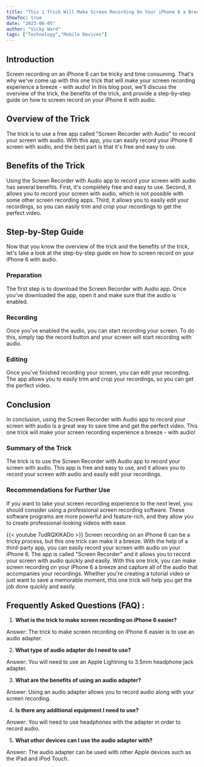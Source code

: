 ```yaml
---
title: "This 1 Trick Will Make Screen Recording On Your iPhone 6 a Breeze - With Audio!"
ShowToc: true 
date: "2023-06-05"
author: "Vicky Ward" 
tags: ["Technology","Mobile Devices"]
---
```

## Introduction

Screen recording on an iPhone 6 can be tricky and time consuming. That's why we've come up with this one trick that will make your screen recording experience a breeze - with audio! In this blog post, we'll discuss the overview of the trick, the benefits of the trick, and provide a step-by-step guide on how to screen record on your iPhone 6 with audio. 

## Overview of the Trick

The trick is to use a free app called "Screen Recorder with Audio" to record your screen with audio. With this app, you can easily record your iPhone 6 screen with audio, and the best part is that it's free and easy to use. 

## Benefits of the Trick

Using the Screen Recorder with Audio app to record your screen with audio has several benefits. First, it's completely free and easy to use. Second, it allows you to record your screen with audio, which is not possible with some other screen recording apps. Third, it allows you to easily edit your recordings, so you can easily trim and crop your recordings to get the perfect video. 

## Step-by-Step Guide

Now that you know the overview of the trick and the benefits of the trick, let's take a look at the step-by-step guide on how to screen record on your iPhone 6 with audio. 

### Preparation

The first step is to download the Screen Recorder with Audio app. Once you've downloaded the app, open it and make sure that the audio is enabled. 

### Recording

Once you've enabled the audio, you can start recording your screen. To do this, simply tap the record button and your screen will start recording with audio. 

### Editing

Once you've finished recording your screen, you can edit your recording. The app allows you to easily trim and crop your recordings, so you can get the perfect video. 

## Conclusion

In conclusion, using the Screen Recorder with Audio app to record your screen with audio is a great way to save time and get the perfect video. This one trick will make your screen recording experience a breeze - with audio! 

### Summary of the Trick

The trick is to use the Screen Recorder with Audio app to record your screen with audio. This app is free and easy to use, and it allows you to record your screen with audio and easily edit your recordings. 

### Recommendations for Further Use

If you want to take your screen recording experience to the next level, you should consider using a professional screen recording software. These software programs are more powerful and feature-rich, and they allow you to create professional-looking videos with ease.

{{< youtube 7udRQXlKADo >}} 
Screen recording on an iPhone 6 can be a tricky process, but this one trick can make it a breeze. With the help of a third-party app, you can easily record your screen with audio on your iPhone 6. The app is called "Screen Recorder" and it allows you to record your screen with audio quickly and easily. With this one trick, you can make screen recording on your iPhone 6 a breeze and capture all of the audio that accompanies your recordings. Whether you're creating a tutorial video or just want to save a memorable moment, this one trick will help you get the job done quickly and easily.

## Frequently Asked Questions (FAQ) :
1. **What is the trick to make screen recording on iPhone 6 easier?**

Answer: The trick to make screen recording on iPhone 6 easier is to use an audio adapter.

2. **What type of audio adapter do I need to use?**

Answer: You will need to use an Apple Lightning to 3.5mm headphone jack adapter.

3. **What are the benefits of using an audio adapter?**

Answer: Using an audio adapter allows you to record audio along with your screen recording.

4. **Is there any additional equipment I need to use?**

Answer: You will need to use headphones with the adapter in order to record audio.

5. **What other devices can I use the audio adapter with?**

Answer: The audio adapter can be used with other Apple devices such as the iPad and iPod Touch.


